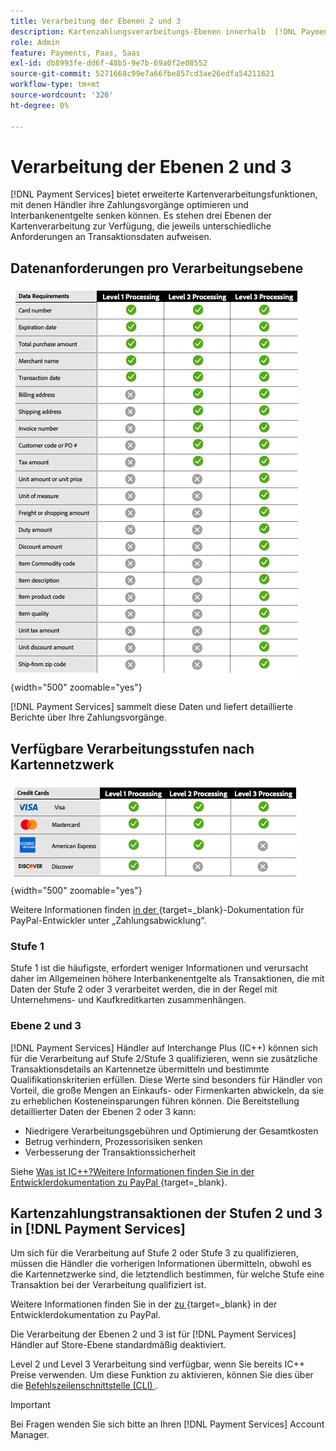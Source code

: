 ```yaml
---
title: Verarbeitung der Ebenen 2 und 3
description: Kartenzahlungsverarbeitungs-Ebenen innerhalb  [!DNL Payment Services]  Transaktionen.
role: Admin
feature: Payments, Paas, Saas
exl-id: db8993fe-dd6f-48b5-9e7b-69a0f2e08552
source-git-commit: 5271668c99e7a66fbe857cd3ae26edfa54211621
workflow-type: tm+mt
source-wordcount: '326'
ht-degree: 0%

---
```


# Verarbeitung der Ebenen 2 und 3

[!DNL Payment Services] bietet erweiterte Kartenverarbeitungsfunktionen, mit denen Händler ihre Zahlungsvorgänge optimieren und Interbankenentgelte senken können. Es stehen drei Ebenen der Kartenverarbeitung zur Verfügung, die jeweils unterschiedliche Anforderungen an Transaktionsdaten aufweisen.

## Datenanforderungen pro Verarbeitungsebene

![Transaktionsbericht](assets/level-processing-details.png){width="500" zoomable="yes"}

[!DNL Payment Services] sammelt diese Daten und liefert detaillierte Berichte über Ihre Zahlungsvorgänge.

## Verfügbare Verarbeitungsstufen nach Kartennetzwerk

![Kartendetails](assets/cards-details-level-processing.png){width="500" zoomable="yes"}

Weitere Informationen finden [ in der ](https://developer.paypal.com/docs/checkout/advanced/processing/){target=_blank}-Dokumentation für PayPal-Entwickler unter „Zahlungsabwicklung“.

### Stufe 1

Stufe 1 ist die häufigste, erfordert weniger Informationen und verursacht daher im Allgemeinen höhere Interbankenentgelte als Transaktionen, die mit Daten der Stufe 2 oder 3 verarbeitet werden, die in der Regel mit Unternehmens- und Kaufkreditkarten zusammenhängen.

### Ebene 2 und 3

[!DNL Payment Services] Händler auf Interchange Plus (IC++) können sich für die Verarbeitung auf Stufe 2/Stufe 3 qualifizieren, wenn sie zusätzliche Transaktionsdetails an Kartennetze übermitteln und bestimmte Qualifikationskriterien erfüllen. Diese Werte sind besonders für Händler von Vorteil, die große Mengen an Einkaufs- oder Firmenkarten abwickeln, da sie zu erheblichen Kosteneinsparungen führen können. Die Bereitstellung detaillierter Daten der Ebenen 2 oder 3 kann:

* Niedrigere Verarbeitungsgebühren und Optimierung der Gesamtkosten
* Betrug verhindern, Prozessorisiken senken
* Verbesserung der Transaktionssicherheit

Siehe [Was ist IC++?Weitere Informationen finden Sie in der Entwicklerdokumentation zu PayPal ](https://www.paypal.com/us/brc/article/what-is-interchange-plus-plus){target=_blank}.

## Kartenzahlungstransaktionen der Stufen 2 und 3 in [!DNL Payment Services]

Um sich für die Verarbeitung auf Stufe 2 oder Stufe 3 zu qualifizieren, müssen die Händler die vorherigen Informationen übermitteln, obwohl es die Kartennetzwerke sind, die letztendlich bestimmen, für welche Stufe eine Transaktion bei der Verarbeitung qualifiziert ist.

Weitere Informationen finden Sie in der [ zu ](https://www.paypal.com/us/cshelp/article/ts2278?_ga=1.131773126.875104296.1712843492){target=_blank} in der Entwicklerdokumentation zu PayPal.

Die Verarbeitung der Ebenen 2 und 3 ist für [!DNL Payment Services] Händler auf Store-Ebene standardmäßig deaktiviert.

Level 2 und Level 3 Verarbeitung sind verfügbar, wenn Sie bereits IC++ Preise verwenden. Um diese Funktion zu aktivieren, können Sie dies über die [Befehlszeilenschnittstelle (CLI) ](configure-cli.md).

>[!IMPORTANT]
>
>Bei Fragen wenden Sie sich bitte an Ihren [!DNL Payment Services] Account Manager.
